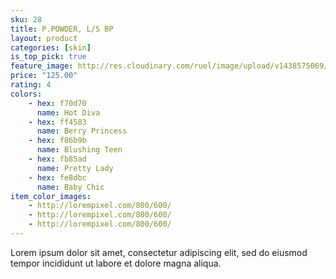 ```yaml
---
sku: 28
title: P.POWDER, L/S BP
layout: product
categories: [skin]
is_top_pick: true
feature_image: http://res.cloudinary.com/ruel/image/upload/v1438575069/fashion21/picture-28.jpg
price: "125.00"
rating: 4
colors:
    - hex: f70d70
      name: Hot Diva
    - hex: ff4583
      name: Berry Princess
    - hex: f86b9b
      name: Blushing Teen
    - hex: fb85ad
      name: Pretty Lady
    - hex: fe8dbc
      name: Baby Chic
item_color_images:
    - http://lorempixel.com/800/600/
    - http://lorempixel.com/800/600/
    - http://lorempixel.com/800/600/
---
```


Lorem ipsum dolor sit amet, consectetur adipiscing elit, sed do eiusmod tempor incididunt ut labore et dolore magna aliqua.
